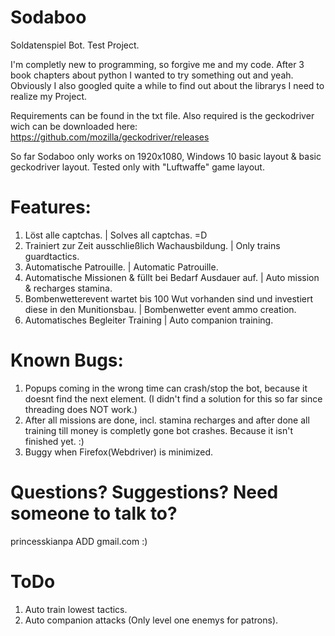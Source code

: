 # Sodaboo
Soldatenspiel Bot. Test Project. 

I'm completly new to programming, so forgive me and my code. 
After 3 book chapters  about python I wanted to try something out and yeah.
Obviously I also googled quite a while to find out about the librarys I need to realize my Project.

Requirements can be found in the txt file.
Also required is the geckodriver wich can be downloaded here: https://github.com/mozilla/geckodriver/releases

So far Sodaboo only works on 1920x1080, Windows 10 basic layout & basic geckodriver layout.
Tested only with "Luftwaffe" game layout.

# Features:

1. Löst alle captchas. | Solves all captchas. =D
2. Trainiert zur Zeit ausschließlich Wachausbildung. | Only trains guardtactics.
3. Automatische Patrouille. | Automatic Patrouille.
4. Automatische Missionen & füllt bei Bedarf Ausdauer auf. | Auto mission & recharges stamina.
5. Bombenwetterevent wartet bis 100 Wut vorhanden sind und investiert diese in den Munitionsbau. | Bombenwetter event ammo creation.
6. Automatisches Begleiter Training | Auto companion training.


# Known Bugs:
1. Popups coming in the wrong time can crash/stop the bot, because it doesnt find the next element. (I didn't find a solution for this so far since threading does NOT work.)
2. After all missions are done, incl. stamina recharges and after done all training till money is completly gone bot crashes. Because it isn't finished yet. :)
3. Buggy when Firefox(Webdriver) is minimized.


# Questions? Suggestions? Need someone to talk to?
princesskianpa ADD gmail.com       :)

# ToDo
1. Auto train lowest tactics.
2. Auto companion attacks (Only level one enemys for patrons).
